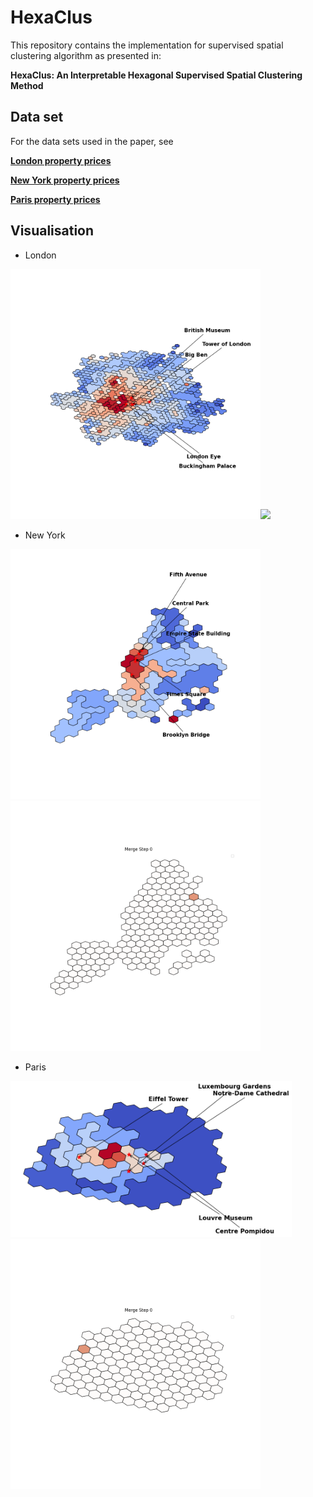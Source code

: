 # HexaClus

This repository contains the implementation for supervised spatial clustering algorithm as presented in:

**HexaClus: An Interpretable Hexagonal Supervised Spatial Clustering Method**

## Data set 

For the data sets used in the paper, see

[**London property prices**](https://www.kaggle.com/datasets/jakewright/house-price-data)

[**New York property prices**](https://www.kaggle.com/datasets/nelgiriyewithana/new-york-housing-market)

[**Paris property prices**](https://www.kaggle.com/datasets/benoitfavier/immobilier-france)


## Visualisation 

* London

<img src="vis/london_polygon_merge_last.png" width="400"><img src="vis/london_polygon_merge_animation.gif" width="400">


* New York

<img src="vis/new_york_polygon_merge_last.png" width="400"><img src="vis/new_york_polygon_merge_animation.gif" width="400">


* Paris

<img src="vis/paris_polygon_merge_last.png" width="450"><img src="vis/paris_polygon_merge_animation.gif" width="400">

